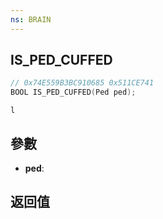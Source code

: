 ```yaml
---
ns: BRAIN
---
```

## IS_PED_CUFFED

```c
// 0x74E559B3BC910685 0x511CE741
BOOL IS_PED_CUFFED(Ped ped);
```

```
l  
```

## 參數
* **ped**: 

## 返回值
